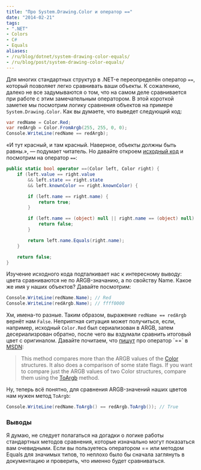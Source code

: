 ```yaml
---
title: "Про System.Drawing.Color и оператор =="
date: "2014-02-21"
tags:
- ".NET"
- Colors
- C#
- Equals
aliases:
- /ru/blog/dotnet/system-drawing-color-equals/
- /ru/blog/post/system-drawing-color-equals/
---
```


Для многих стандартных структур в .NET-е переопределён оператор `==`, который позволяет легко сравнивать ваши объекты. К сожалению, далеко не все задумываются о том, что на самом деле сравнивается при работе с этим замечательным оператором. В этой короткой заметке мы посмотрим логику сравнения объектов на примере `System.Drawing.Color`. Как вы думаете, что выведет следующий код:

```cs
var redName = Color.Red;
var redArgb = Color.FromArgb(255, 255, 0, 0);
Console.WriteLine(redName == redArgb);
```

<!--more-->

«И тут красный, и там красный. Наверное, объекты должны быть равны.», — подумает читатель. Но давайте откроем [исходный код](http://www.dotnetframework.org/default.aspx/Net/Net/3@5@50727@3053/DEVDIV/depot/DevDiv/releases/whidbey/netfxsp/ndp/fx/src/CommonUI/System/Drawing/Color@cs/1/Color@cs) и посмотрим на оператор `==`:

```cs
public static bool operator ==(Color left, Color right) {
    if (left.value == right.value
        && left.state == right.state
        && left.knownColor == right.knownColor) {

        if (left.name == right.name) {
            return true;
        }

        if (left.name == (object) null || right.name == (object) null) {
            return false;
        }

        return left.name.Equals(right.name);
    }

    return false;
}
```

Изучение исходного кода подталкивает нас к интересному выводу: цвета сравниваются не по ARGB-значанию, а по свойству Name. Какое же имя у наших объектов? Давайте посмотрим:

```cs
Console.WriteLine(redName.Name); // Red
Console.WriteLine(redArgb.Name); // ffff0000
```

Хм, имена-то разные. Таким образом, выражение `redName == redArgb` вернёт нам `False`. Неприятная ситуация может получиться, если, например, исходный `Color.Red` был сериализован в ARGB, затем десериализрован обратно, после чего вы вздумали сравнить итоговый цвет с оригиналом. Давайте почитаем, что [пишут](http://msdn.microsoft.com/en-us/library/system.drawing.color.op_equality(v=vs.110).aspx) про оператор `==` в [MSDN](http://msdn.microsoft.com/en-us/library/system.drawing.color.op_equality(v=vs.110).aspx):

> This method compares more than the ARGB values of the	[Color](http://msdn.microsoft.com/en-us/library/system.drawing.color(v=vs.110).aspx) structures. It also does a comparison of some state flags. If you want to compare just the ARGB values of two Color structures, compare them using the [ToArgb](http://msdn.microsoft.com/en-us/library/system.drawing.color.toargb(v=vs.110).aspx) method.

Ну, теперь всё понятно, для сравнения ARGB-значений наших цветов нам нужен метод `ToArgb`:

```cs
Console.WriteLine(redName.ToArgb() == redArgb.ToArgb()); // True
```

### Выводы

Я думаю, не следует полагаться на догадки о логике работы стандартных методов сравнения, которые изначально могут показаться вам очевидными. Если вы пользуетесь оператором == или методом Equals для значимых типов, то неплохо было бы сначала заглянуть в документацию и проверить, что именно будет сравниваться.